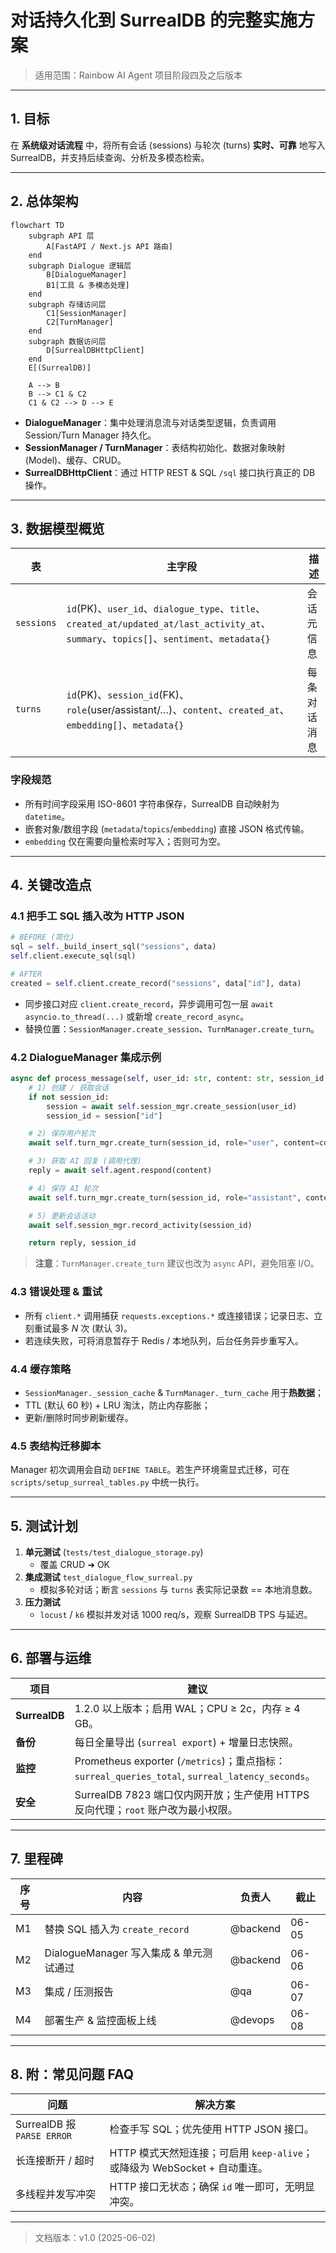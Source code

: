 # 对话持久化到 SurrealDB 的完整实施方案

> 适用范围：Rainbow AI Agent 项目阶段四及之后版本

---

## 1. 目标

在 **系统级对话流程** 中，将所有会话 (sessions) 与轮次 (turns) **实时、可靠** 地写入 SurrealDB，并支持后续查询、分析及多模态检索。

---

## 2. 总体架构

```mermaid
flowchart TD
    subgraph API 层
        A[FastAPI / Next.js API 路由]
    end
    subgraph Dialogue 逻辑层
        B[DialogueManager]
        B1[工具 & 多模态处理]
    end
    subgraph 存储访问层
        C1[SessionManager]
        C2[TurnManager]
    end
    subgraph 数据访问层
        D[SurrealDBHttpClient]
    end
    E[(SurrealDB)]

    A --> B
    B --> C1 & C2
    C1 & C2 --> D --> E
```

* **DialogueManager**：集中处理消息流与对话类型逻辑，负责调用 Session/Turn Manager 持久化。
* **SessionManager / TurnManager**：表结构初始化、数据对象映射 (Model)、缓存、CRUD。
* **SurrealDBHttpClient**：通过 HTTP REST & SQL `/sql` 接口执行真正的 DB 操作。

---

## 3. 数据模型概览

| 表 | 主字段 | 描述 |
|----|--------|------|
| `sessions` | `id`(PK)、`user_id`、`dialogue_type`、`title`、`created_at/updated_at/last_activity_at`、`summary`、`topics[]`、`sentiment`、`metadata{}` | 会话元信息 |
| `turns` | `id`(PK)、`session_id`(FK)、`role`(user/assistant/…)、`content`、`created_at`、`embedding[]`、`metadata{}` | 每条对话消息 |

### 字段规范
* 所有时间字段采用 ISO-8601 字符串保存，SurrealDB 自动映射为 `datetime`。
* 嵌套对象/数组字段 (`metadata`/`topics`/`embedding`) 直接 JSON 格式传输。
* `embedding` 仅在需要向量检索时写入；否则可为空。

---

## 4. 关键改造点

### 4.1 把手工 SQL 插入改为 HTTP JSON

```python
# BEFORE (简化)
sql = self._build_insert_sql("sessions", data)
self.client.execute_sql(sql)

# AFTER
created = self.client.create_record("sessions", data["id"], data)
```

* 同步接口对应 `client.create_record`，异步调用可包一层 `await asyncio.to_thread(...)` 或新增 `create_record_async`。
* 替换位置：`SessionManager.create_session`、`TurnManager.create_turn`。

### 4.2 DialogueManager 集成示例

```python
async def process_message(self, user_id: str, content: str, session_id: str | None = None):
    # 1) 创建 / 获取会话
    if not session_id:
        session = await self.session_mgr.create_session(user_id)
        session_id = session["id"]

    # 2) 保存用户轮次
    await self.turn_mgr.create_turn(session_id, role="user", content=content)

    # 3) 获取 AI 回复 (调用代理)
    reply = await self.agent.respond(content)

    # 4) 保存 AI 轮次
    await self.turn_mgr.create_turn(session_id, role="assistant", content=reply)

    # 5) 更新会话活动
    await self.session_mgr.record_activity(session_id)

    return reply, session_id
```

> **注意**：`TurnManager.create_turn` 建议也改为 `async` API，避免阻塞 I/O。

### 4.3 错误处理 & 重试

* 所有 `client.*` 调用捕获 `requests.exceptions.*` 或连接错误；记录日志、立刻重试最多 *N* 次 (默认 3)。
* 若连续失败，可将消息暂存于 Redis / 本地队列，后台任务异步重写入。

### 4.4 缓存策略

* `SessionManager._session_cache` & `TurnManager._turn_cache` 用于**热数据**；
* TTL (默认 60 秒) + LRU 淘汰，防止内存膨胀；
* 更新/删除时同步刷新缓存。

### 4.5 表结构迁移脚本

Manager 初次调用会自动 `DEFINE TABLE`。若生产环境需显式迁移，可在 `scripts/setup_surreal_tables.py` 中统一执行。

---

## 5. 测试计划

1. **单元测试** (`tests/test_dialogue_storage.py`)
   * 覆盖 CRUD ➜ OK
2. **集成测试** `test_dialogue_flow_surreal.py`
   * 模拟多轮对话；断言 `sessions` 与 `turns` 表实际记录数 == 本地消息数。
3. **压力测试**
   * `locust` / `k6` 模拟并发对话 1000 req/s，观察 SurrealDB TPS 与延迟。

---

## 6. 部署与运维

| 项目 | 建议 |
|------|------|
| **SurrealDB** | 1.2.0 以上版本；启用 WAL；CPU ≥ 2c，内存 ≥ 4 GB。|
| **备份** | 每日全量导出 (`surreal export`) + 增量日志快照。|
| **监控** | Prometheus exporter (`/metrics`)；重点指标：`surreal_queries_total`, `surreal_latency_seconds`。|
| **安全** | SurrealDB 7823 端口仅内网开放；生产使用 HTTPS 反向代理；`root` 账户改为最小权限。|

---

## 7. 里程碑

| 序号 | 内容 | 负责人 | 截止 |
|------|------|--------|------|
| M1 | 替换 SQL 插入为 `create_record` | @backend | 06-05 |
| M2 | DialogueManager 写入集成 & 单元测试通过 | @backend | 06-06 |
| M3 | 集成 / 压测报告 | @qa | 06-07 |
| M4 | 部署生产 & 监控面板上线 | @devops | 06-08 |

---

## 8. 附：常见问题 FAQ

| 问题 | 解决方案 |
|------|----------|
| SurrealDB 报 `PARSE ERROR` | 检查手写 SQL；优先使用 HTTP JSON 接口。|
| 长连接断开 / 超时 | HTTP 模式天然短连接；可启用 `keep-alive`；或降级为 WebSocket + 自动重连。|
| 多线程并发写冲突 | HTTP 接口无状态；确保 `id` 唯一即可，无明显冲突。|

---

> 文档版本：v1.0 (2025-06-02)
